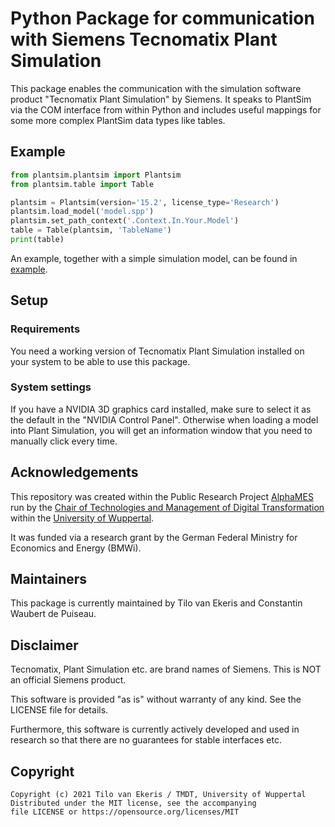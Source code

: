 # Python Package for communication with Siemens Tecnomatix Plant Simulation

This package enables the communication with the simulation software product "Tecnomatix Plant Simulation" by
Siemens. It speaks to PlantSim via the COM interface from within Python and includes useful mappings for
some more complex PlantSim data types like tables.


## Example

```python
from plantsim.plantsim import Plantsim
from plantsim.table import Table

plantsim = Plantsim(version='15.2', license_type='Research')
plantsim.load_model('model.spp')
plantsim.set_path_context('.Context.In.Your.Model')
table = Table(plantsim, 'TableName')
print(table) 
```

An example, together with a simple simulation model, can be found in [example](example/).

## Setup

### Requirements

You need a working version of Tecnomatix Plant Simulation installed on your system to be able to use this package.


### System settings

If you have a NVIDIA 3D graphics card installed, make sure to select it as the default in the "NVIDIA Control Panel".
Otherwise when loading a model into Plant Simulation, you will get an information window that you need to manually
click every time.


## Acknowledgements

This repository was created within the Public Research Project
[AlphaMES](https://www.tmdt.uni-wuppertal.de/de/projekte/alphames.html) run by the
[Chair of Technologies and Management of Digital Transformation](https://www.tmdt.uni-wuppertal.de/de/startseite.html)
within the [University of Wuppertal](https://www.uni-wuppertal.de/).

It was funded via a research grant by the German Federal Ministry for Economics and Energy (BMWi).


## Maintainers

This package is currently maintained by Tilo van Ekeris and Constantin Waubert de Puiseau.


## Disclaimer

Tecnomatix, Plant Simulation etc. are brand names of Siemens. This is NOT an official Siemens product.

This software is provided "as is" without warranty of any kind. See the LICENSE file for details.

Furthermore, this software is currently actively developed and used in research so that there are no guarantees
for stable interfaces etc.


## Copyright

```
Copyright (c) 2021 Tilo van Ekeris / TMDT, University of Wuppertal
Distributed under the MIT license, see the accompanying
file LICENSE or https://opensource.org/licenses/MIT
```
